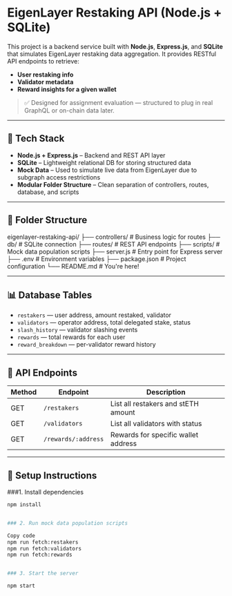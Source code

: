 # EigenLayer Restaking API (Node.js + SQLite)

This project is a backend service built with **Node.js**, **Express.js**, and **SQLite** that simulates EigenLayer restaking data aggregation. It provides RESTful API endpoints to retrieve:

- **User restaking info**
- **Validator metadata**
- **Reward insights for a given wallet**

> ✅ Designed for assignment evaluation — structured to plug in real GraphQL or on-chain data later.

---

## 🔧 Tech Stack

- **Node.js + Express.js** – Backend and REST API layer
- **SQLite** – Lightweight relational DB for storing structured data
- **Mock Data** – Used to simulate live data from EigenLayer due to subgraph access restrictions
- **Modular Folder Structure** – Clean separation of controllers, routes, database, and scripts

---

## 📂 Folder Structure
eigenlayer-restaking-api/
├── controllers/ # Business logic for routes
├── db/ # SQLite connection
├── routes/ # REST API endpoints
├── scripts/ # Mock data population scripts
├── server.js # Entry point for Express server
├── .env # Environment variables
├── package.json # Project configuration
└── README.md # You're here!


---

## 📊 Database Tables

- `restakers` — user address, amount restaked, validator
- `validators` — operator address, total delegated stake, status
- `slash_history` — validator slashing events
- `rewards` — total rewards for each user
- `reward_breakdown` — per-validator reward history

---

## 🚀 API Endpoints

| Method | Endpoint                  | Description                          |
|--------|---------------------------|--------------------------------------|
| GET    | `/restakers`              | List all restakers and stETH amount  |
| GET    | `/validators`             | List all validators with status      |
| GET    | `/rewards/:address`       | Rewards for specific wallet address  |

---

## 🧪 Setup Instructions

###1. Install dependencies

```bash
npm install


### 2. Run mock data population scripts

Copy code
npm run fetch:restakers
npm run fetch:validators
npm run fetch:rewards


### 3. Start the server

npm start
